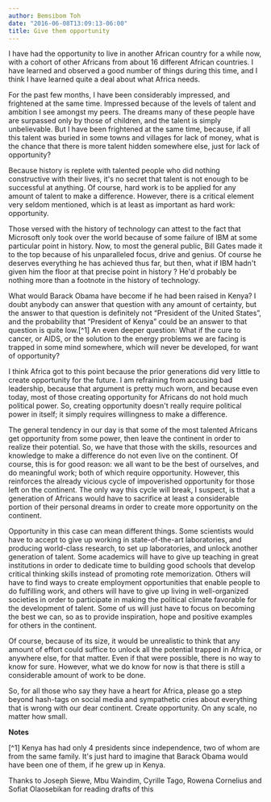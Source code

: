 ```yaml
---
author: Bemsibom Toh
date: "2016-06-08T13:09:13-06:00"
title: Give them opportunity
---
```



I have had the opportunity to live in another African country for a while now, with a cohort of other Africans from about 16 different African countries. I have learned and observed a good number of things during this time, and I think I have learned quite a deal about what Africa needs.

For the past few months, I have been considerably impressed, and frightened at the same time. Impressed because of the levels of talent and ambition I see amongst my peers. The dreams many of these people have are surpassed only by those of children, and the talent is simply unbelievable. But I have been frightened at the same time, because, if all this talent was buried in some towns and villages for lack of money, what is the chance that there is more talent hidden somewhere else, just for lack of opportunity?

Because history is replete with talented people who did nothing constructive with their lives, it's no secret that talent is not enough to be successful at anything. Of course, hard work is to be applied for any amount of talent to make a difference. However, there is a critical element very seldom mentioned, which is at least as important as hard work: opportunity.

Those versed with the history of technology can attest to the fact that Microsoft only took over the world because of some failure of IBM at some particular point in history. Now, to most the general public, Bill Gates made it to the top because of his unparalleled focus, drive and genius. Of course he deserves everything he has achieved thus far, but then, what if IBM hadn't given him the floor at that precise point in history ? He'd probably be nothing more than a footnote in the history of technology.

What would Barack Obama have become if he had been raised in Kenya? I doubt anybody can answer that question with any amount of certainty, but the answer to that question is definitely not “President of the United States”, and the probability that “President of Kenya” could be an answer to that question is quite low.[^1] An even deeper question: What if the cure to cancer, or AIDS, or the solution to the energy problems we are facing is trapped in some mind somewhere, which will never be developed, for want of opportunity?

I think Africa got to this point because the prior generations did very little to create opportunity for the future. I am refraining from accusing bad leadership, because that argument is pretty much worn, and because even today, most of those creating opportunity for Africans do not hold much political power. So, creating opportunity doesn't really require political power in itself; it simply requires willingness to make a difference.

The general tendency in our day is that some of the most talented Africans get opportunity from some power, then leave the continent in order to realize their potential. So, we have that those with the skills, resources and knowledge to make a difference do not even live on the continent. 
Of course, this is for good reason: we all want to be the best of ourselves, and do meaningful work; both of which require opportunity. However, this reinforces the already vicious cycle of impoverished opportunity for those left on the continent. The only way this cycle will break, I suspect, is that a generation of Africans would have to sacrifice at least a considerable portion of their personal dreams in order to create more opportunity on the continent.

Opportunity in this case can mean different things. Some scientists would have to accept to give up working in state-of-the-art laboratories, and producing world-class research, to set up laboratories, and unlock another generation of talent. Some academics will have to give up teaching in great institutions in order to dedicate time to building good schools that develop critical thinking skills instead of promoting rote memorization. Others will have to find ways to create employment opportunities that enable people to do fulfilling work, and others will have to give up living in well-organized societies in order to participate in making the political climate favorable for the development of talent. Some of us will just have to focus on becoming the best we can, so as to provide inspiration, hope and positive examples for others in the continent.

Of course, because of its size, it would be unrealistic to think that any amount of effort could suffice to unlock all the potential trapped in Africa, or anywhere else, for that matter. Even if that were possible, there is no way to know for sure. However, what we do know for now is that there is still a  considerable amount of work to be done. 

So, for all those who say they have a heart for Africa, please go a step beyond hash-tags on social media and sympathetic cries about everything that is wrong with our dear continent. Create opportunity. On any scale, no matter how small.

**Notes**

[^1] Kenya has had only 4 presidents since independence, two of whom are from the same family. It's just hard to imagine that Barack Obama would have been one of them, if he grew up in Kenya.

Thanks to Joseph Siewe, Mbu Waindim, Cyrille Tago, Rowena Cornelius and Sofiat Olaosebikan for reading drafts of this






